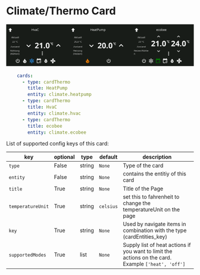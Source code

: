 # Climate/Thermo Card

![card-thermo](img/card-thermo.png)

```yaml
    cards:
      - type: cardThermo
        title: HeatPump
        entity: climate.heatpump
      - type: cardThermo
        title: HvaC
        entity: climate.hvac
      - type: cardThermo
        title: ecobee
        entity: climate.ecobee
```

List of supported config keys of this card:

key | optional | type | default | description
-- | -- | -- | -- | --
`type` | False | string | `None` | Type of the card
`entity` | False | string | `None` | contains the entitiy of this card
`title` | True | string | `None` | Title of the Page 
`temperatureUnit` | True | string | `celsius` | set this to fahrenheit to change the temperatureUnit on the page
`key` | True | string | `None` | Used by navigate items in combination with the type (cardEntities_key)
`supportedModes` | True | list | `None` | Supply list of heat actions if you want to limit the actions on the card. Example `['heat', 'off']`
